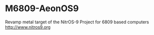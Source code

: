 # M6809-AeonOS9
Revamp metal target of the NitrOS-9 Project for 6809 based computers http://www.nitros9.org
